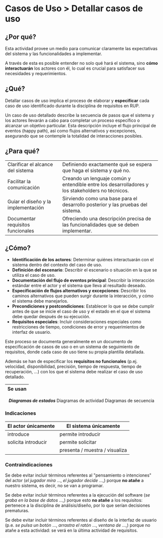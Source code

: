 # Casos de Uso > Detallar casos de uso

## ¿Por qué?

Esta actividad provee un medio para comunicar claramente las expectativas del sistema y las funcionalidades a implementar. 

A través de esta es posible entender no solo qué hará el sistema, sino **cómo interactuarán** los actores con él, lo cual es crucial para satisfacer sus necesidades y requerimientos.

## ¿Qué?

Detallar casos de uso implica el proceso de elaborar y **especificar** cada caso de uso identificado durante la disciplina de requisitos en RUP. 

Un caso de uso detallado describe la secuencia de pasos que el sistema y los actores llevarán a cabo para completar un proceso específico o alcanzar un objetivo particular. Esta descripción incluye el flujo principal de eventos (happy path), así como flujos alternativos y excepciones, asegurando que se contemple la totalidad de interacciones posibles.

## ¿Para qué?

|||
|-|-|
Clarificar el alcance del sistema|Definiendo exactamente qué se espera que haga el sistema y qué no.
Facilitar la comunicación|Creando un lenguaje común y entendible entre los desarrolladores y los stakeholders no técnicos.
Guiar el diseño y la implementación|Sirviendo como una base para el desarrollo posterior y las pruebas del sistema.
Documentar requisitos funcionales|Ofreciendo una descripción precisa de las funcionalidades que se deben implementar.

## ¿Cómo?

- **Identificación de los actores**: Determinar quiénes interactuarán con el sistema dentro del contexto del caso de uso.
- **Definición del escenario**: Describir el escenario o situación en la que se utiliza el caso de uso.
- **Documentación del flujo de eventos principal**: Describir la interacción estándar entre el actor y el sistema que lleva al resultado deseado.
- **Especificación de flujos alternativos y excepciones**: Describir los caminos alternativos que pueden surgir durante la interacción, y cómo el sistema debe manejarlos.
- **Precondiciones y postcondiciones**: Establecer lo que se debe cumplir antes de que se inicie el caso de uso y el estado en el que el sistema debe quedar después de su ejecución.
- **Requisitos especiales**: Incluir consideraciones especiales como restricciones de tiempo, condiciones de error y requerimientos de interfaz de usuario.

Este proceso se documenta generalmente en un documento de especificación de casos de uso o en un sistema de seguimiento de requisitos, donde cada caso de uso tiene su propia plantilla detallada.

Además se han de especificar los **requisitos no funcionales** (p.ej. velocidad, disponibilidad, precisión, tiempo de respuesta, tiempo de recuperación, …) con los que el sistema debe realizar el caso de uso detallado.

<div align=center>

|Se usan|
|-|
***Diagramas de estados***
Diagramas de actividad 
Diagramas de secuencia

</div>

### Indicaciones

<div align=center>

|El actor únicamente|El sistema únicamente|
|-|-|
introduce|permite introducir
solicita introducir|permite solicitar
||presenta / muestra / visualiza

</div>

### Contraindicaciones

Se debe evitar incluir términos referentes al "pensamiento o intenciones" del actor (*el jugador mira* …, *el jugador decide* …,) porque **no atañe** a nuestro sistema, es decir, no se van a programar.

Se debe evitar incluir términos referentes a la ejecución del software (*se graba en la base de datos* …,) porque esto **no atañe** a los requisitos: pertenece a la disciplina de análisis/diseño, por lo que  serían decisiones prematuras.

Se debe evitar incluir términos referentes al diseño de la interfaz de usuario (p.e. *se pulsa un botón* …, *arrastra el ratón* …, *ventana de* …,) porque no atañe a esta actividad: se verá en la última actividad de requisitos.

